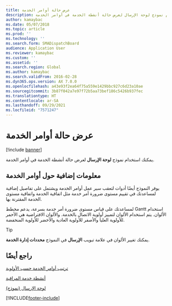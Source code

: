 ```yaml
---
title: عرض حالة أوامر الخدمة
description: يمكنك استخدام نموذج لوحة الإرسال لعرض حالة أنشطة الخدمة في أوامر الخدمة.
author: kamaybac
ms.date: 05/07/2018
ms.topic: article
ms.prod: ''
ms.technology: ''
ms.search.form: SMADispatchBoard
audience: Application User
ms.reviewer: kamaybac
ms.custom: ''
ms.assetid: ''
ms.search.region: Global
ms.author: kamaybac
ms.search.validFrom: 2016-02-28
ms.dyn365.ops.version: AX 7.0.0
ms.openlocfilehash: a43e93f2ea64f75a559e1429bbc927c6d23a10ae
ms.sourcegitcommit: 3b87f042a7e97f72b5aa73bef186c5426b937fec
ms.translationtype: HT
ms.contentlocale: ar-SA
ms.lasthandoff: 09/29/2021
ms.locfileid: "7571247"
---
```

# <a name="view-the-status-of-service-orders"></a>عرض حالة أوامر الخدمة 

[!include [banner](../includes/banner.md)]


يمكنك استخدام نموذج **لوحة الإرسال** لعرض حالة أنشطة الخدمة في أوامر الخدمة.

## <a name="more-information-about-service-orders"></a>معلومات إضافية حول أوامر الخدمة

يوفر النموذج أيضًا أدوات لتعقب سير عمل أوامر الخدمة ويشتمل على تفاصيل إضافية لمساعدتك في تقييم مستوى ضرورة أمر خدمة مثل اتفاقية الخدمة واتفاقية مستوى الخدمة المقترنة بها.

لمساعدتك على قياس مستوى ضرورة أمر خدمة بسرعة، يدعم مخطط Gantt استخدام الألوان. يتم استخدام الألوان لتمييز أولوية الاتصال بالخدمة. والألوان الافتراضية هي الأحمر للأولوية العليا والأصفر للأولوية العادية والأخضر للأولوية المنخفضة.


> [!TIP]
> <P>يمكنك تغيير الألوان في علامة تبويب <STRONG>الإرسال</STRONG> في النموذج <STRONG>محددات إدارة الخدمة</STRONG>.</P>



## <a name="see-also"></a>راجع أيضًا

[ترتيب أوامر الخدمة حسب الأولوية](prioritize-service-orders.md)

[أنشطة خدمة المراقبة](monitor-service-activities.md)

[‏‏لوحة الإرسال (نموذج)](https://technet.microsoft.com/library/hh242789\(v=ax.60\))

  




[!INCLUDE[footer-include](../../includes/footer-banner.md)]